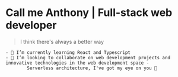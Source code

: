# Call me Anthony | Full-stack web developer



>I think there's always a better way
````
- 🌱 I’m currently learning React and Typescript
- 👯 I’m looking to collaborate on web development projects and innovative technologies in the web development space - 
        Serverless architecture, I've got my eye on you 👀
````


